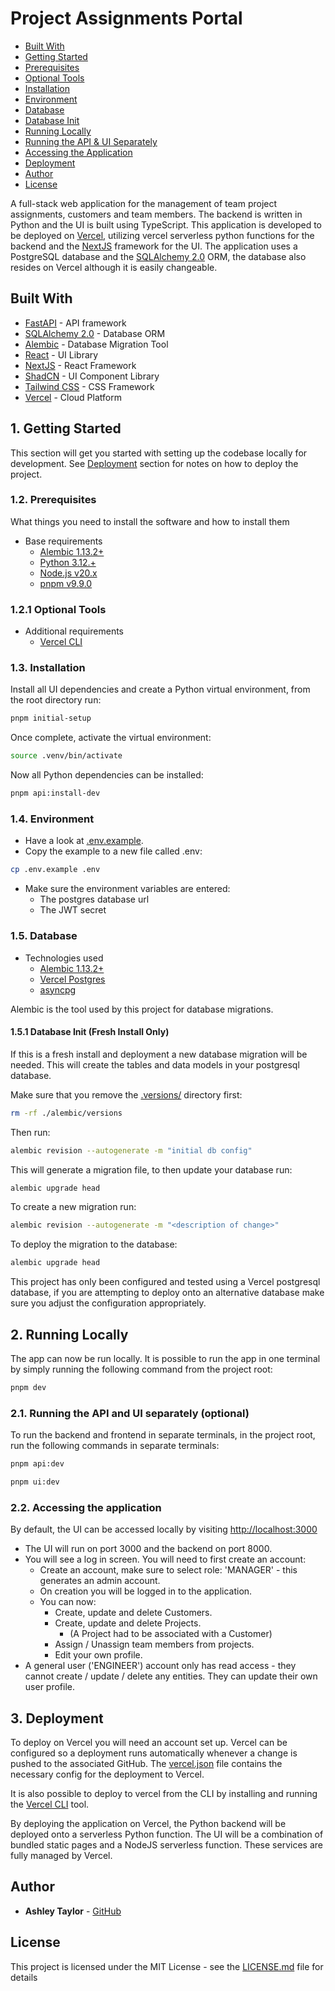 # Project Assignments Portal

- [Built With](#built-with)
- [Getting Started](#1-getting-started)
- [Prerequisites](#12-prerequisites)
- [Optional Tools](#121-optional-tools)
- [Installation](#13-installation)
- [Environment](#14-environment)
- [Database](#15-database)
- [Database Init](#151-database-init-fresh-install-only)
- [Running Locally](#2-running-locally)
- [Running the API & UI Separately](#21-running-the-api-and-ui-separately-optional)
- [Accessing the Application](#22-accessing-the-application)
- [Deployment](#3-deployment)
- [Author](#author)
- [License](#license)

A full-stack web application for the management of team project assignments, customers and team members. The backend is written in Python and the UI is built using TypeScript.
This application is developed to be deployed on [Vercel](http://vercel.com), utilizing vercel serverless python functions for the backend and the [NextJS](https://nextjs.org/) framework for the UI. The application uses a PostgreSQL database and the [SQLAlchemy 2.0](https://www.sqlalchemy.org/) ORM, the database also resides on Vercel although it is easily changeable.

## Built With

- [FastAPI](https://fastapi.tiangolo.com/) - API framework
- [SQLAlchemy 2.0](https://docs.sqlalchemy.org/en/20/) - Database ORM
- [Alembic](https://alembic.sqlalchemy.org/en/latest/) - Database Migration Tool
- [React](https://react.dev/) - UI Library
- [NextJS](https://react.dev/) - React Framework
- [ShadCN](https://ui.shadcn.com/) - UI Component Library
- [Tailwind CSS](https://tailwindcss.com/) - CSS Framework
- [Vercel](https://vercel.com/) - Cloud Platform

## 1. Getting Started

This section will get you started with setting up the codebase locally for development. See [Deployment](#3-deployment) section for notes on how to deploy the project.

### 1.2. Prerequisites

What things you need to install the software and how to install them

- Base requirements
  - [Alembic 1.13.2+](https://alembic.sqlalchemy.org/)
  - [Python 3.12.+](https://www.python.org/)
  - [Node.js v20.x](https://nodejs.org/en/)
  - [pnpm v9.9.0](https://pnpm.io/)

### 1.2.1 Optional Tools

- Additional requirements
  - [Vercel CLI](https://vercel.com/docs/cli)

### 1.3. Installation

Install all UI dependencies and create a Python virtual environment, from the root directory run:

```bash
pnpm initial-setup
```

Once complete, activate the virtual environment:

```bash
source .venv/bin/activate
```

Now all Python dependencies can be installed:

```bash
pnpm api:install-dev
```

### 1.4. Environment

- Have a look at [.env.example](.env.example).
- Copy the example to a new file called .env:

```bash
cp .env.example .env
```

- Make sure the environment variables are entered:
  - The postgres database url
  - The JWT secret

### 1.5. Database

- Technologies used
  - [Alembic 1.13.2+](https://alembic.sqlalchemy.org/)
  - [Vercel Postgres](https://vercel.com/docs/storage/vercel-postgres)
  - [asyncpg](https://magicstack.github.io/asyncpg/current/)

Alembic is the tool used by this project for database migrations.

#### 1.5.1 Database Init (Fresh Install Only)

If this is a fresh install and deployment a new database migration will be needed. This will create the tables and data models in your postgresql database.

Make sure that you remove the [.versions/](./alembic/versions/) directory first:

```bash
rm -rf ./alembic/versions
```

Then run:

```bash
alembic revision --autogenerate -m "initial db config"
```

This will generate a migration file, to then update your database run:

```bash
alembic upgrade head
```

To create a new migration run:

```bash
alembic revision --autogenerate -m "<description of change>"
```

To deploy the migration to the database:

```bash
alembic upgrade head
```

This project has only been configured and tested using a Vercel postgresql database, if you are attempting to deploy onto an alternative database make sure you adjust the configuration appropriately.

## 2. Running Locally

The app can now be run locally. It is possible to run the app in one terminal by simply running the following command from the project root:

```bash
pnpm dev
```

### 2.1. Running the API and UI separately (optional)

To run the backend and frontend in separate terminals, in the project root, run the following commands in separate terminals:

```bash
pnpm api:dev
```

```bash
pnpm ui:dev
```

### 2.2. Accessing the application

By default, the UI can be accessed locally by visiting <http://localhost:3000>

- The UI will run on port 3000 and the backend on port 8000.
- You will see a log in screen. You will need to first create an account:
  - Create an account, make sure to select role: 'MANAGER' - this generates an admin account.
  - On creation you will be logged in to the application.
  - You can now:
    - Create, update and delete Customers.
    - Create, update and delete Projects.
      - (A Project had to be associated with a Customer)
    - Assign / Unassign team members from projects.
    - Edit your own profile.
- A general user ('ENGINEER') account only has read access - they cannot create / update / delete any entities. They can update their own user profile.

## 3. Deployment

To deploy on Vercel you will need an account set up. Vercel can be configured so a deployment runs automatically whenever a change is pushed to the associated GitHub. The [vercel.json](./vercel.json) file contains the necessary config for the deployment to Vercel.

It is also possible to deploy to vercel from the CLI by installing and running the [Vercel CLI](https://vercel.com/docs/cli) tool.

By deploying the application on Vercel, the Python backend will be deployed onto a serverless Python function. The UI will be a combination of bundled static pages and a NodeJS serverless function. These services are fully managed by Vercel.

## Author

- **Ashley Taylor** - [GitHub](https://github.com/ash-taylor)

## License

This project is licensed under the MIT License - see the [LICENSE.md](LICENSE.md) file for details
